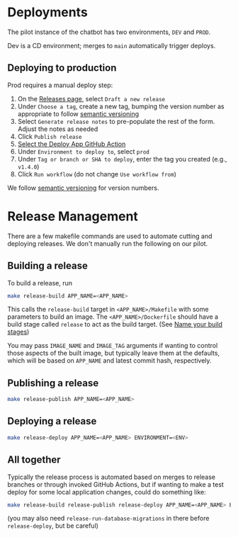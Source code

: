 # Deployments

The pilot instance of the chatbot has two environments, `DEV` and `PROD`.

Dev is a CD environment; merges to `main` automatically trigger deploys.

## Deploying to production

Prod requires a manual deploy step:
 1. On the [Releases page](https://github.com/navapbc/labs-decision-support-tool/releases), select `Draft a new release`
 1. Under `Choose a tag`, create a new tag, bumping the version number as appropriate to follow [semantic versioning](https://semver.org/)
 1. Select `Generate release notes` to pre-populate the rest of the form. Adjust the notes as needed
 1. Click `Publish release` 
 1. [Select the Deploy App GitHub Action](https://github.com/navapbc/labs-decision-support-tool/actions/workflows/cd-app.yml)
 1. Under `Environment to deploy to`, select `prod`
 1. Under `Tag or branch or SHA to deploy`, enter the tag you created (e.g., `v1.4.0`)
 1. Click `Run workflow` (do not change `Use workflow from`)

We follow [semantic versioning](https://semver.org/) for version numbers.

# Release Management

There are a few makefile commands are used to automate cutting and deploying releases. We don't manually run the following on our pilot.

## Building a release

To build a release, run

```bash
make release-build APP_NAME=<APP_NAME>
```

This calls the `release-build` target in `<APP_NAME>/Makefile` with some
parameters to build an image. The `<APP_NAME>/Dockerfile` should have a build
stage called `release` to act as the build target. (See [Name your build
stages](https://docs.docker.com/build/building/multi-stage/#name-your-build-stages))

You may pass `IMAGE_NAME` and `IMAGE_TAG` arguments if wanting to control those
aspects of the built image, but typically leave them at the defaults, which will
be based on `APP_NAME` and latest commit hash, respectively.

## Publishing a release

```bash
make release-publish APP_NAME=<APP_NAME>
```

## Deploying a release

```bash
make release-deploy APP_NAME=<APP_NAME> ENVIRONMENT=<ENV>
```

## All together

Typically the release process is automated based on merges to release branches
or through invoked GitHub Actions, but if wanting to make a test deploy for some
local application changes, could do something like:

```sh
make release-build release-publish release-deploy APP_NAME=<APP_NAME> ENVIRONMENT=<ENV>
```

(you may also need `release-run-database-migrations` in there before `release-deploy`, but be careful)
